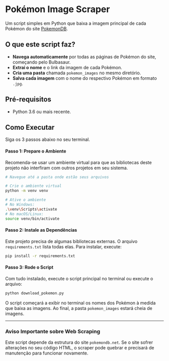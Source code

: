 # Pokémon Image Scraper

Um script simples em Python que baixa a imagem principal de cada Pokémon do site [PokemonDB](https://pokemondb.net).

## O que este script faz?

- **Navega automaticamente** por todas as páginas de Pokémon do site, começando pelo Bulbasaur.
- **Extrai o nome** e o link da imagem de cada Pokémon.
- **Cria uma pasta** chamada `pokemon_images` no mesmo diretório.
- **Salva cada imagem** com o nome do respectivo Pokémon em formato `.jpg`.

## Pré-requisitos

- Python 3.6 ou mais recente.

## Como Executar

Siga os 3 passos abaixo no seu terminal.

#### Passo 1: Prepare o Ambiente

Recomenda-se usar um ambiente virtual para que as bibliotecas deste projeto não interfiram com outros projetos em seu sistema.

```sh
# Navegue até a pasta onde estão seus arquivos

# Crie o ambiente virtual
python -m venv venv

# Ative o ambiente
# No Windows:
.\venv\Scripts\activate
# No macOS/Linux:
source venv/bin/activate
```

#### Passo 2: Instale as Dependências

Este projeto precisa de algumas bibliotecas externas. O arquivo `requirements.txt` lista todas elas. Para instalar, execute:

```sh
pip install -r requirements.txt
```

#### Passo 3: Rode o Script

Com tudo instalado, execute o script principal no terminal ou execute o arquivo:

```sh
python download_pokemon.py
```

O script começará a exibir no terminal os nomes dos Pokémon à medida que baixa as imagens. Ao final, a pasta `pokemon_images` estará cheia de imagens.

---

### Aviso Importante sobre Web Scraping

Este script depende da estrutura do site `pokemondb.net`. Se o site sofrer alterações no seu código HTML, o scraper pode quebrar e precisará de manutenção para funcionar novamente.